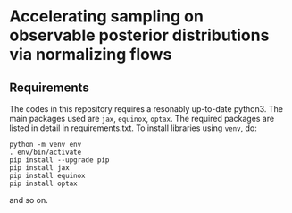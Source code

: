 # Accelerating sampling on observable posterior distributions via normalizing flows


## Requirements
The codes in this repository requires a resonably up-to-date python3. The main packages used are `jax`, `equinox`, `optax`. The required packages are listed in detail in requirements.txt. To install libraries using `venv`, do:
```
python -m venv env
. env/bin/activate
pip install --upgrade pip
pip install jax
pip install equinox
pip install optax
```
and so on. 

